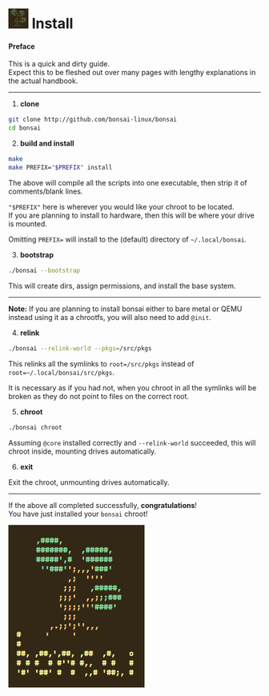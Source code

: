 # <img width="40" height="40" src="res/bonsai_square.png"> Install

#### Preface

This is a quick and dirty guide.  
Expect this to be fleshed out over many pages 
with lengthy explanations in the actual handbook.

----

1. **clone**

```sh
git clone http://github.com/bonsai-linux/bonsai
cd bonsai
```

2. **build and install**

```sh
make
make PREFIX="$PREFIX" install
```

The above will compile all the scripts into one executable, then strip it of 
comments/blank lines.

`"$PREFIX"` here is wherever you would like your chroot to be located.  
If you are planning to install to hardware, then this will be where your drive is mounted.

Omitting `PREFIX=` will install to the (default) directory of `~/.local/bonsai`.

3. **bootstrap**

```sh
./bonsai --bootstrap
```

This will create dirs, assign permissions, and install the base system.

----

**Note:** If you are planning to install bonsai either to bare metal or QEMU instead 
using it as a chrootfs, you will also need to add `@init`.

4. **relink**

```sh
./bonsai --relink-world --pkgs=/src/pkgs
```

This relinks all the symlinks to `root=/src/pkgs` instead of `root=~/.local/bonsai/src/pkgs`.

It is necessary as if you had not, when you chroot in all the symlinks will be broken
as they do not point to files on the correct root.

5. **chroot**

```sh
./bonsai chroot
```

Assuming `@core` installed correctly and `--relink-world` succeeded,
this will chroot inside, mounting drives automatically.

6. **exit**

Exit the chroot, unmounting drives automatically.

----

If the above all completed successfully, **congratulations**!  
You have just installed your `bonsai` chroot!

![image](res/bonsai.png)
